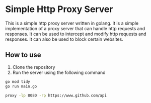 # Simple Http Proxy Server
This is a simple http proxy server written in golang. It is a simple implementation of a proxy server that can handle http requests and responses. It can be used to intercept and modify http requests and responses. It can also be used to block certain websites.

## How to use
1. Clone the repository
2. Run the server using the following command
```bash
go mod tidy
go run main.go
```

```bash
proxy -lp 8080 -rp https://www.github.com/api
```